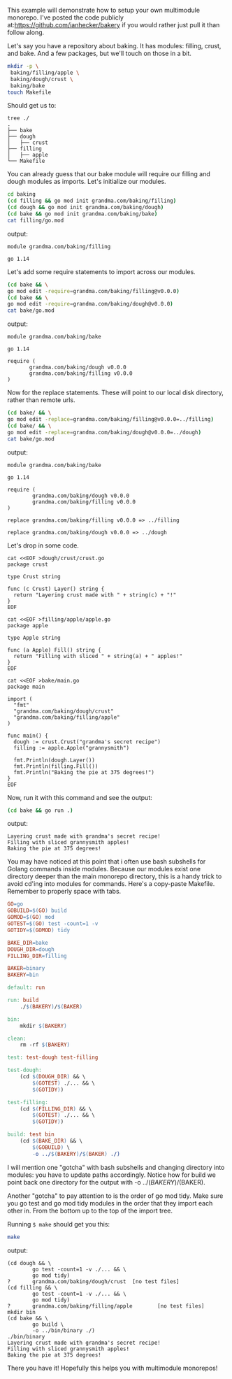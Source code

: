 This example will demonstrate how to setup your own multimodule monorepo.
I've posted the code publicly at:https://github.com/ianhecker/bakery if you would rather just pull it than follow along.

Let's say you have a repository about baking. It has modules: filling, crust, and bake. And a few packages, but we'll touch on those in a bit.
```bash
mkdir -p \
 baking/filling/apple \
 baking/dough/crust \
 baking/bake
touch Makefile
```

Should get us to:
```
tree ./
.
├── bake
├── dough
│   ├── crust
├── filling
│   ├── apple
└── Makefile
```

You can already guess that our bake module will require our filling and dough modules as imports. 
Let's initialize our modules.
```bash
cd baking
(cd filling && go mod init grandma.com/baking/filling)
(cd dough && go mod init grandma.com/baking/dough)
(cd bake && go mod init grandma.com/baking/bake)
cat filling/go.mod
```
output:
```
module grandma.com/baking/filling

go 1.14
```
Let's add some require statements to import across our modules.
```bash
(cd bake && \
go mod edit -require=grandma.com/baking/filling@v0.0.0)
(cd bake && \
go mod edit -require=grandma.com/baking/dough@v0.0.0)
cat bake/go.mod
```
output:
```
module grandma.com/baking/bake

go 1.14

require (
       grandma.com/baking/dough v0.0.0
       grandma.com/baking/filling v0.0.0
)
```

Now for the replace statements. These will point to our local disk directory, rather than remote urls.
```bash
(cd bake/ && \
go mod edit -replace=grandma.com/baking/filling@v0.0.0=../filling)
(cd bake/ && \
go mod edit -replace=grandma.com/baking/dough@v0.0.0=../dough)
cat bake/go.mod
```
output:
```
module grandma.com/baking/bake

go 1.14

require (
        grandma.com/baking/dough v0.0.0
        grandma.com/baking/filling v0.0.0
)

replace grandma.com/baking/filling v0.0.0 => ../filling

replace grandma.com/baking/dough v0.0.0 => ../dough
```
Let's drop in some code.
```golang
cat <<EOF >dough/crust/crust.go
package crust

type Crust string

func (c Crust) Layer() string {
  return "Layering crust made with " + string(c) + "!"
}
EOF
```
```golang
cat <<EOF >filling/apple/apple.go
package apple

type Apple string

func (a Apple) Fill() string {
  return "Filling with sliced " + string(a) + " apples!"
}
EOF
```
```golang
cat <<EOF >bake/main.go
package main

import (
  "fmt"
  "grandma.com/baking/dough/crust"
  "grandma.com/baking/filling/apple"
)

func main() {
  dough := crust.Crust("grandma's secret recipe")
  filling := apple.Apple("grannysmith")

  fmt.Println(dough.Layer())
  fmt.Println(filling.Fill())
  fmt.Println("Baking the pie at 375 degrees!")
}
EOF
```

Now, run it with this command and see the output:
```bash
(cd bake && go run .)
```
output:
```
Layering crust made with grandma's secret recipe!
Filling with sliced grannysmith apples!
Baking the pie at 375 degrees!
```

You may have noticed at this point that i often use bash subshells for Golang commands inside modules.
Because our modules exist one directory deeper than the main monorepo directory, this is a handy trick to avoid cd'ing into modules for commands.
Here's a copy-paste Makefile. Remember to properly space with tabs.

```makefile
GO=go
GOBUILD=$(GO) build
GOMOD=$(GO) mod
GOTEST=$(GO) test -count=1 -v
GOTIDY=$(GOMOD) tidy

BAKE_DIR=bake
DOUGH_DIR=dough
FILLING_DIR=filling

BAKER=binary
BAKERY=bin

default: run

run: build
	./$(BAKERY)/$(BAKER)

bin:
	mkdir $(BAKERY)

clean:
	rm -rf $(BAKERY)

test: test-dough test-filling

test-dough:
	(cd $(DOUGH_DIR) && \
		$(GOTEST) ./... && \
		$(GOTIDY))

test-filling:
	(cd $(FILLING_DIR) && \
		$(GOTEST) ./... && \
		$(GOTIDY))

build: test bin
	(cd $(BAKE_DIR) && \
		$(GOBUILD) \
		-o ../$(BAKERY)/$(BAKER) ./)

```

I will mention one "gotcha" with bash subshells and changing directory into modules: you have to update paths accordingly.
Notice how for build we point back one directory for the output with -o ../$(BAKERY)/$(BAKER).

Another "gotcha" to pay attention to is the order of go mod tidy.
Make sure you go test and go mod tidy modules in the order that they import each other  in.
From the bottom up to the top of the import tree.

Running `$ make` should get you this:

```bash
make
```
output:
```
(cd dough && \
        go test -count=1 -v ./... && \
        go mod tidy)
?       grandma.com/baking/dough/crust  [no test files]
(cd filling && \
        go test -count=1 -v ./... && \
        go mod tidy)
?       grandma.com/baking/filling/apple        [no test files]
mkdir bin
(cd bake && \
        go build \
        -o ../bin/binary ./)
./bin/binary
Layering crust made with grandma's secret recipe!
Filling with sliced grannysmith apples!
Baking the pie at 375 degrees!
```
There you have it! Hopefully this helps you with multimodule monorepos!